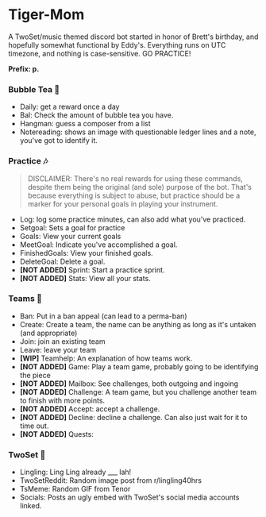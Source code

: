# Tiger-Mom
A TwoSet/music themed discord bot started in honor of Brett's birthday, and hopefully somewhat functional by Eddy's. Everything runs on UTC timezone, and nothing is case-sensitive. GO PRACTICE!

**Prefix: p.**

### Bubble Tea 🍵

- Daily: get a reward once a day
- Bal: Check the amount of bubble tea you have.
- Hangman: guess a composer from a list
- Notereading: shows an image with questionable ledger lines and a note, you've got to identify it.

### Practice 🎶

> DISCLAIMER: There's no real rewards for using these commands, despite them being the original (and sole) purpose of the bot.
> That's because everything is subject to abuse, but practice should be a marker for your personal goals in playing your instrument. 

- Log: log some practice minutes, can also add what you've practiced.
- Setgoal: Sets a goal for practice
- Goals: View your current goals
- MeetGoal: Indicate you've accomplished a goal.
- FinishedGoals: View your finished goals.
- DeleteGoal: Delete a goal.
- **[NOT ADDED]** Sprint: Start a practice sprint.
- **[NOT ADDED]** Stats: View all your stats.

### Teams 🤝

- Ban: Put in a ban appeal (can lead to a perma-ban)
- Create: Create a team, the name can be anything as long as it's untaken (and appropriate)
- Join: join an existing team
- Leave: leave your team
- **[WIP]** Teamhelp: An explanation of how teams work.
- **[NOT ADDED]** Game: Play a team game, probably going to be identifying the piece
- **[NOT ADDED]** Mailbox: See challenges, both outgoing and ingoing
- **[NOT ADDED]** Challenge: A team game, but you challenge another team to finish with more points.
- **[NOT ADDED]** Accept: accept a challenge.
- **[NOT ADDED]** Decline: decline a challenge. Can also just wait for it to time out.
- **[NOT ADDED]** Quests: 

### TwoSet 🎻

- Lingling: Ling Ling already ___ lah!
- TwoSetReddit: Random image post from r/lingling40hrs
- TsMeme: Random GIF from Tenor
- Socials: Posts an ugly embed with TwoSet's social media accounts linked.
